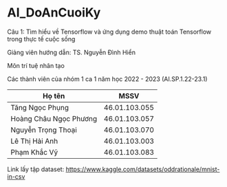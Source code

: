 # AI_DoAnCuoiKy

Câu 1: Tìm hiểu về Tensorflow và ứng dụng demo thuật toán Tensorflow trong thực tế cuộc sống

Giảng viên hướng dẫn: TS. Nguyễn Đình Hiển

Môn trí tuệ nhân tạo

Các thành viên của nhóm 1 ca 1 năm học 2022 - 2023 (AI.SP.1.22-23.1)

|         Họ tên         |      MSSV     |
|------------------------|---------------|
| Tăng Ngọc Phụng        | 46.01.103.055 | 
| Hoàng Châu Ngọc Phương | 46.01.103.057 |              
| Nguyễn Trọng Thoại     | 46.01.103.070 |             
| Lê Thị Hải Anh         | 46.01.103.003 |             
| Phạm Khắc Vỹ           | 46.01.103.083 |             


Link lấy tập dataset: https://www.kaggle.com/datasets/oddrationale/mnist-in-csv
